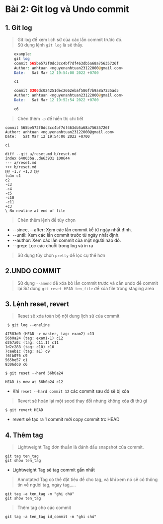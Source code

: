 # Bài 2: Git log và Undo commit
## 1. Git log
>Git log để xem lịch sử của các lần commit trước đó.  
Sử dụng lệnh `git log` là sẽ thấy.

```php
    example:
    git log
    commit 565be572f0dc3cc4bf7df463db5a68a75635726f
    Author: anhtuan <nguyenanhtuan23122000@gmail.com>
    Date:   Sat Mar 12 19:54:00 2022 +0700

    c1

    commit 8306dc024251dec2662ebaf586f7b9a8a7235ad5
    Author: anhtuan <nguyenanhtuan23122000@gmail.com>
    Date:   Sat Mar 12 19:52:54 2022 +0700

    c6
```
>Chèn thêm `-p` để hiển thị chi tiết

    commit 565be572f0dc3cc4bf7df463db5a68a75635726f
    Author: anhtuan <nguyenanhtuan23122000@gmail.com>
    Date:   Sat Mar 12 19:54:00 2022 +0700

    c1

    diff --git a/reset.md b/reset.md
    index 64003ba..de63931 100644
    --- a/reset.md
    +++ b/reset.md
    @@ -1,7 +1,3 @@
    tuân c1
    c2
    -c3
    -c4
    -c5
    -c10
    -c11
    +c3
    \ No newline at end of file

>Chèn thêm lệnh để tùy chọn
- --since, --after: Xem các lần commit kể từ ngày nhất định.
- --until: Xem các lần commit trước từ ngày nhất định.
- --author: Xem các lần commit của một người nào đó.
- --grep: Lọc các chuỗi trong log và in ra
>Sử dụng tùy chọn `pretty` để lọc cụ thể hơn

## 2.UNDO COMMIT
>Sử dụng `--amend` để xóa bỏ lần commit trước và cần undo để commit lại
>Sử dụng `git reset HEAD ten_file` để xóa file trong staging area

## 3. Lệnh reset, revert
> Reset sẽ xóa toàn bộ nội dung lịch sử của commit

     $ git log --oneline

    47583d0 (HEAD -> master, tag: exam2) c13
    56b0a24 (tag: exam1-1) c12
    d267a0c (tag: c11.1) c11
    1d2c288 (tag: c10) c10
    7ceeb1c (tag: a1) c9
    f6fb076 c9
    565be57 c1
    8306dc0 c6

    $ git reset --hard 56b0a24

    HEAD is now at 56b0a24 c12

- Khi `reset --hard commit 12` các commit sau đó sẽ bị xóa

>Revert sẽ hoàn lại một sood thay đổi nhưng không xóa đi thứ gì

    $ git revert HEAD

- revert sẽ tạo ra 1 commit mới copy commit trc HEAD

## 4. Thêm tag
>Lightweight Tag đơn thuần là đánh dấu snapshot của commit.

    git tag ten_tag
    git show ten_tag

- Lightweight Tag sẽ tag commit gần nhất

>Annotated Tag có thể đặt tiêu đề cho tag, và khi xem nó sẽ có thông tin về người tag, ngày tag,….

    git tag -a ten_tag -m "ghi chú"
    git show ten_tag

>Thêm tag cho các commit 

    git tag -a ten_tag id_commit -m "ghi chú"

